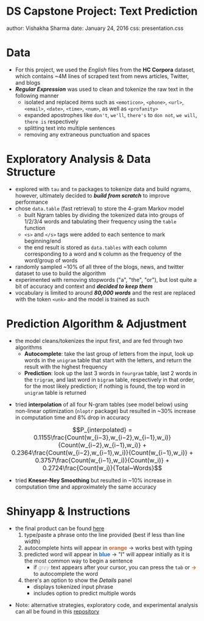 DS Capstone Project: Text Prediction
========================================================
author: Vishakha Sharma
date: January 24, 2016
css: presentation.css

Data
========================================================

- For this project, we used the *English* files from the **HC Corpora** dataset, which contains ~4M lines of scraped text from news articles, Twitter, and blogs
- ***Regular Expression*** was used to clean and tokenize the raw text in the following manner
    - isolated and replaced items such as `<emoticon>`, `<phone>`, `<url>`, `<email>`, `<date>`, `<time>`, `<num>`, as well as `<profanity>`
    - expanded apostrophes like `don't`, `we'll`, `there's` to `don not`, `we will`, `there is` respectively
    - splitting text into multiple sentences
    - removing any extraneous punctuation and spaces


Exploratory Analysis & Data Structure
========================================================

- explored with `tau` and `tm` packages to tokenize data and build ngrams, however, ultimately decided to ***build from scratch*** to improve performance
- chose `data.table` (fast retrieval) to store the 4-gram Markov model
    + built Ngram tables by dividing the tokenized data into groups of 1/2/3/4 words and tabulating their frequency using the `table` function
    + `<s>` and `</s>` tags were added to each sentence to mark beginning/end
    + the end result is stored as `data.tables` with each column corresponding to a word and `N` column as the frequency of the word/group of words
- randomly sampled ~10% of all three of the blogs, news, and twitter dataset to use to build the algorithm
- experimented with removing stopwords ("a", "the", "or"), but lost quite a bit of accuracy and context and ***decided to keep them***
- vocabulary is limited to around ***80,000 words*** and the rest are replaced with the token `<unk>` and the model is trained as such


Prediction Algorithm & Adjustment
========================================================
- the model cleans/tokenizes the input first, and are fed through two algorithms
    + **Autocomplete**: take the last group of letters from the input, look up words in the `unigram` table that start with the letters, and return the result with the highest frequency
    + **Prediction**: look up the last 3 words in `fourgram` table, last 2 words in the `trigram`, and last word in `bigram` table, respectively in that order, for the most likely prediction; if nothing is found, the top word in `unigram` table is returned
+ tried **interpolation** of all four N-gram tables (see model below) using non-linear optimization (`nloptr` package) but resulted in ~30% increase in computation time and 8% drop in accuracy

<span style = "font-size: medium;">$$P_{interpolated} = 0.1155\frac{Count(w_{i−3},w_{i−2},w_{i−1},w_i)}{Count(w_{i−2},w_{i−1},w_i)} + 0.2364\frac{Count(w_{i−2},w_{i−1},w_i)}{Count(w_{i−1},w_i)} + 0.3757\frac{Count(w_{i−1},w_i)}{Count(w_i)} + 0.2724\frac{Count(w_i)}{Total~Words}$$</span>

- tried **Kneser-Ney Smoothing** but resulted in ~10% increase in computation time and approximately the same accuracy


Shinyapp & Instructions
========================================================
- the final product can be found [here](https://vsharma.shinyapps.io/TextPrediction/)
    1. type/paste a phrase onto the line provided (best if less than line width)
    2. autocomplete hints will appear in <strong style = "color: #d16527;">orange</strong> $\rightarrow$  works best with typing
    3. predicted word will appear in <strong style = "color: #176de3;">blue</strong> $\rightarrow$ "I" will appear initially as it is the most common way to begin a sentence
        - if <em style = "color: #AAA;">grey</em> text appears after your cursor, you can press the `tab` or <strong style = "color: #d16527;">$\rightarrow$</strong> to autocomplete the word
    4. there's an option to show the <em style = "color: #000;">Details</em> panel
        - displays tokenized input phrase
        - includes option to predict multiple words
+ <strong style = "color: #666;">Note:</strong> alternative strategies, exploratory code, and experimental analysis can all be found in this [repository]()

